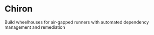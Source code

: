 # Chiron
Build wheelhouses for air-gapped runners with automated dependency management and remediation
